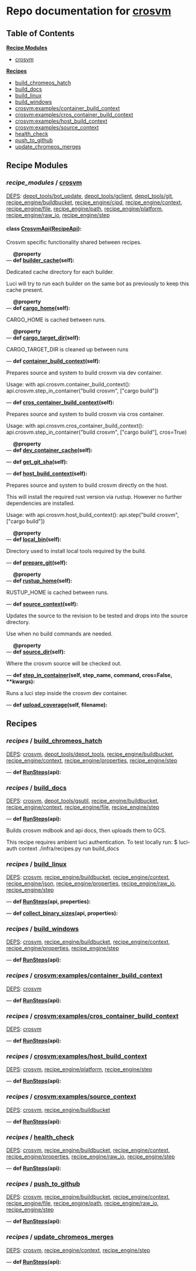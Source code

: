 <!--- AUTOGENERATED BY `./recipes.py test train` -->
# Repo documentation for [crosvm](https://chromium.googlesource.com/crosvm/crosvm.git)
## Table of Contents

**[Recipe Modules](#Recipe-Modules)**
  * [crosvm](#recipe_modules-crosvm)

**[Recipes](#Recipes)**
  * [build_chromeos_hatch](#recipes-build_chromeos_hatch)
  * [build_docs](#recipes-build_docs)
  * [build_linux](#recipes-build_linux)
  * [build_windows](#recipes-build_windows)
  * [crosvm:examples/container_build_context](#recipes-crosvm_examples_container_build_context)
  * [crosvm:examples/cros_container_build_context](#recipes-crosvm_examples_cros_container_build_context)
  * [crosvm:examples/host_build_context](#recipes-crosvm_examples_host_build_context)
  * [crosvm:examples/source_context](#recipes-crosvm_examples_source_context)
  * [health_check](#recipes-health_check)
  * [push_to_github](#recipes-push_to_github)
  * [update_chromeos_merges](#recipes-update_chromeos_merges)
## Recipe Modules

### *recipe_modules* / [crosvm](/infra/recipe_modules/crosvm)

[DEPS](/infra/recipe_modules/crosvm/__init__.py#7): [depot\_tools/bot\_update][depot_tools/recipe_modules/bot_update], [depot\_tools/gclient][depot_tools/recipe_modules/gclient], [depot\_tools/git][depot_tools/recipe_modules/git], [recipe\_engine/buildbucket][recipe_engine/recipe_modules/buildbucket], [recipe\_engine/cipd][recipe_engine/recipe_modules/cipd], [recipe\_engine/context][recipe_engine/recipe_modules/context], [recipe\_engine/file][recipe_engine/recipe_modules/file], [recipe\_engine/path][recipe_engine/recipe_modules/path], [recipe\_engine/platform][recipe_engine/recipe_modules/platform], [recipe\_engine/raw\_io][recipe_engine/recipe_modules/raw_io], [recipe\_engine/step][recipe_engine/recipe_modules/step]


#### **class [CrosvmApi](/infra/recipe_modules/crosvm/api.py#11)([RecipeApi][recipe_engine/wkt/RecipeApi]):**

Crosvm specific functionality shared between recipes.

&emsp; **@property**<br>&mdash; **def [builder\_cache](/infra/recipe_modules/crosvm/api.py#43)(self):**

Dedicated cache directory for each builder.

Luci will try to run each builder on the same bot as previously to keep this cache present.

&emsp; **@property**<br>&mdash; **def [cargo\_home](/infra/recipe_modules/crosvm/api.py#24)(self):**

CARGO_HOME is cached between runs.

&emsp; **@property**<br>&mdash; **def [cargo\_target\_dir](/infra/recipe_modules/crosvm/api.py#29)(self):**

CARGO_TARGET_DIR is cleaned up between runs

&mdash; **def [container\_build\_context](/infra/recipe_modules/crosvm/api.py#62)(self):**

Prepares source and system to build crosvm via dev container.

Usage:
    with api.crosvm.container_build_context():
        api.crosvm.step_in_container("build crosvm", ["cargo build"])

&mdash; **def [cros\_container\_build\_context](/infra/recipe_modules/crosvm/api.py#79)(self):**

Prepares source and system to build crosvm via cros container.

Usage:
    with api.crosvm.cros_container_build_context():
        api.crosvm.step_in_container("build crosvm", ["cargo build"], cros=True)

&emsp; **@property**<br>&mdash; **def [dev\_container\_cache](/infra/recipe_modules/crosvm/api.py#39)(self):**

&mdash; **def [get\_git\_sha](/infra/recipe_modules/crosvm/api.py#186)(self):**

&mdash; **def [host\_build\_context](/infra/recipe_modules/crosvm/api.py#113)(self):**

Prepares source and system to build crosvm directly on the host.

This will install the required rust version via rustup. However no further dependencies
are installed.

Usage:
    with api.crosvm.host_build_context():
        api.step("build crosvm", ["cargo build"])

&emsp; **@property**<br>&mdash; **def [local\_bin](/infra/recipe_modules/crosvm/api.py#34)(self):**

Directory used to install local tools required by the build.

&mdash; **def [prepare\_git](/infra/recipe_modules/crosvm/api.py#161)(self):**

&emsp; **@property**<br>&mdash; **def [rustup\_home](/infra/recipe_modules/crosvm/api.py#19)(self):**

RUSTUP_HOME is cached between runs.

&mdash; **def [source\_context](/infra/recipe_modules/crosvm/api.py#52)(self):**

Updates the source to the revision to be tested and drops into the source directory.

Use when no build commands are needed.

&emsp; **@property**<br>&mdash; **def [source\_dir](/infra/recipe_modules/crosvm/api.py#14)(self):**

Where the crosvm source will be checked out.

&mdash; **def [step\_in\_container](/infra/recipe_modules/crosvm/api.py#144)(self, step_name, command, cros=False, \*\*kwargs):**

Runs a luci step inside the crosvm dev container.

&mdash; **def [upload\_coverage](/infra/recipe_modules/crosvm/api.py#194)(self, filename):**
## Recipes

### *recipes* / [build\_chromeos\_hatch](/infra/recipes/build_chromeos_hatch.py)

[DEPS](/infra/recipes/build_chromeos_hatch.py#7): [crosvm](#recipe_modules-crosvm), [depot\_tools/depot\_tools][depot_tools/recipe_modules/depot_tools], [recipe\_engine/buildbucket][recipe_engine/recipe_modules/buildbucket], [recipe\_engine/context][recipe_engine/recipe_modules/context], [recipe\_engine/properties][recipe_engine/recipe_modules/properties], [recipe\_engine/step][recipe_engine/recipe_modules/step]


&mdash; **def [RunSteps](/infra/recipes/build_chromeos_hatch.py#17)(api):**
### *recipes* / [build\_docs](/infra/recipes/build_docs.py)

[DEPS](/infra/recipes/build_docs.py#7): [crosvm](#recipe_modules-crosvm), [depot\_tools/gsutil][depot_tools/recipe_modules/gsutil], [recipe\_engine/buildbucket][recipe_engine/recipe_modules/buildbucket], [recipe\_engine/context][recipe_engine/recipe_modules/context], [recipe\_engine/file][recipe_engine/recipe_modules/file], [recipe\_engine/step][recipe_engine/recipe_modules/step]


&mdash; **def [RunSteps](/infra/recipes/build_docs.py#20)(api):**

Builds crosvm mdbook and api docs, then uploads them to GCS.

This recipe requires ambient luci authentication. To test locally run:
   $ luci-auth context ./infra/recipes.py run build_docs
### *recipes* / [build\_linux](/infra/recipes/build_linux.py)

[DEPS](/infra/recipes/build_linux.py#11): [crosvm](#recipe_modules-crosvm), [recipe\_engine/buildbucket][recipe_engine/recipe_modules/buildbucket], [recipe\_engine/context][recipe_engine/recipe_modules/context], [recipe\_engine/json][recipe_engine/recipe_modules/json], [recipe\_engine/properties][recipe_engine/recipe_modules/properties], [recipe\_engine/raw\_io][recipe_engine/recipe_modules/raw_io], [recipe\_engine/step][recipe_engine/recipe_modules/step]


&mdash; **def [RunSteps](/infra/recipes/build_linux.py#74)(api, properties):**

&mdash; **def [collect\_binary\_sizes](/infra/recipes/build_linux.py#24)(api, properties):**
### *recipes* / [build\_windows](/infra/recipes/build_windows.py)

[DEPS](/infra/recipes/build_windows.py#7): [crosvm](#recipe_modules-crosvm), [recipe\_engine/buildbucket][recipe_engine/recipe_modules/buildbucket], [recipe\_engine/context][recipe_engine/recipe_modules/context], [recipe\_engine/properties][recipe_engine/recipe_modules/properties], [recipe\_engine/step][recipe_engine/recipe_modules/step]


&mdash; **def [RunSteps](/infra/recipes/build_windows.py#16)(api):**
### *recipes* / [crosvm:examples/container\_build\_context](/infra/recipe_modules/crosvm/examples/container_build_context.py)

[DEPS](/infra/recipe_modules/crosvm/examples/container_build_context.py#7): [crosvm](#recipe_modules-crosvm)


&mdash; **def [RunSteps](/infra/recipe_modules/crosvm/examples/container_build_context.py#12)(api):**
### *recipes* / [crosvm:examples/cros\_container\_build\_context](/infra/recipe_modules/crosvm/examples/cros_container_build_context.py)

[DEPS](/infra/recipe_modules/crosvm/examples/cros_container_build_context.py#7): [crosvm](#recipe_modules-crosvm)


&mdash; **def [RunSteps](/infra/recipe_modules/crosvm/examples/cros_container_build_context.py#12)(api):**
### *recipes* / [crosvm:examples/host\_build\_context](/infra/recipe_modules/crosvm/examples/host_build_context.py)

[DEPS](/infra/recipe_modules/crosvm/examples/host_build_context.py#7): [crosvm](#recipe_modules-crosvm), [recipe\_engine/platform][recipe_engine/recipe_modules/platform], [recipe\_engine/step][recipe_engine/recipe_modules/step]


&mdash; **def [RunSteps](/infra/recipe_modules/crosvm/examples/host_build_context.py#14)(api):**
### *recipes* / [crosvm:examples/source\_context](/infra/recipe_modules/crosvm/examples/source_context.py)

[DEPS](/infra/recipe_modules/crosvm/examples/source_context.py#7): [crosvm](#recipe_modules-crosvm), [recipe\_engine/buildbucket][recipe_engine/recipe_modules/buildbucket]


&mdash; **def [RunSteps](/infra/recipe_modules/crosvm/examples/source_context.py#13)(api):**
### *recipes* / [health\_check](/infra/recipes/health_check.py)

[DEPS](/infra/recipes/health_check.py#7): [crosvm](#recipe_modules-crosvm), [recipe\_engine/buildbucket][recipe_engine/recipe_modules/buildbucket], [recipe\_engine/context][recipe_engine/recipe_modules/context], [recipe\_engine/properties][recipe_engine/recipe_modules/properties], [recipe\_engine/raw\_io][recipe_engine/recipe_modules/raw_io], [recipe\_engine/step][recipe_engine/recipe_modules/step]


&mdash; **def [RunSteps](/infra/recipes/health_check.py#17)(api):**
### *recipes* / [push\_to\_github](/infra/recipes/push_to_github.py)

[DEPS](/infra/recipes/push_to_github.py#7): [crosvm](#recipe_modules-crosvm), [recipe\_engine/buildbucket][recipe_engine/recipe_modules/buildbucket], [recipe\_engine/context][recipe_engine/recipe_modules/context], [recipe\_engine/file][recipe_engine/recipe_modules/file], [recipe\_engine/path][recipe_engine/recipe_modules/path], [recipe\_engine/raw\_io][recipe_engine/recipe_modules/raw_io], [recipe\_engine/step][recipe_engine/recipe_modules/step]


&mdash; **def [RunSteps](/infra/recipes/push_to_github.py#18)(api):**
### *recipes* / [update\_chromeos\_merges](/infra/recipes/update_chromeos_merges.py)

[DEPS](/infra/recipes/update_chromeos_merges.py#7): [crosvm](#recipe_modules-crosvm), [recipe\_engine/context][recipe_engine/recipe_modules/context], [recipe\_engine/step][recipe_engine/recipe_modules/step]


&mdash; **def [RunSteps](/infra/recipes/update_chromeos_merges.py#14)(api):**

[depot_tools/recipe_modules/bot_update]: https://chromium.googlesource.com/chromium/tools/depot_tools.git/+/19187e7927e1e540f16d711b8fe0e008566db532/recipes/README.recipes.md#recipe_modules-bot_update
[depot_tools/recipe_modules/depot_tools]: https://chromium.googlesource.com/chromium/tools/depot_tools.git/+/19187e7927e1e540f16d711b8fe0e008566db532/recipes/README.recipes.md#recipe_modules-depot_tools
[depot_tools/recipe_modules/gclient]: https://chromium.googlesource.com/chromium/tools/depot_tools.git/+/19187e7927e1e540f16d711b8fe0e008566db532/recipes/README.recipes.md#recipe_modules-gclient
[depot_tools/recipe_modules/git]: https://chromium.googlesource.com/chromium/tools/depot_tools.git/+/19187e7927e1e540f16d711b8fe0e008566db532/recipes/README.recipes.md#recipe_modules-git
[depot_tools/recipe_modules/gsutil]: https://chromium.googlesource.com/chromium/tools/depot_tools.git/+/19187e7927e1e540f16d711b8fe0e008566db532/recipes/README.recipes.md#recipe_modules-gsutil
[recipe_engine/recipe_modules/buildbucket]: https://chromium.googlesource.com/infra/luci/recipes-py.git/+/bd1366a7845773d4574724acf2a1c7761962f192/README.recipes.md#recipe_modules-buildbucket
[recipe_engine/recipe_modules/cipd]: https://chromium.googlesource.com/infra/luci/recipes-py.git/+/bd1366a7845773d4574724acf2a1c7761962f192/README.recipes.md#recipe_modules-cipd
[recipe_engine/recipe_modules/context]: https://chromium.googlesource.com/infra/luci/recipes-py.git/+/bd1366a7845773d4574724acf2a1c7761962f192/README.recipes.md#recipe_modules-context
[recipe_engine/recipe_modules/file]: https://chromium.googlesource.com/infra/luci/recipes-py.git/+/bd1366a7845773d4574724acf2a1c7761962f192/README.recipes.md#recipe_modules-file
[recipe_engine/recipe_modules/json]: https://chromium.googlesource.com/infra/luci/recipes-py.git/+/bd1366a7845773d4574724acf2a1c7761962f192/README.recipes.md#recipe_modules-json
[recipe_engine/recipe_modules/path]: https://chromium.googlesource.com/infra/luci/recipes-py.git/+/bd1366a7845773d4574724acf2a1c7761962f192/README.recipes.md#recipe_modules-path
[recipe_engine/recipe_modules/platform]: https://chromium.googlesource.com/infra/luci/recipes-py.git/+/bd1366a7845773d4574724acf2a1c7761962f192/README.recipes.md#recipe_modules-platform
[recipe_engine/recipe_modules/properties]: https://chromium.googlesource.com/infra/luci/recipes-py.git/+/bd1366a7845773d4574724acf2a1c7761962f192/README.recipes.md#recipe_modules-properties
[recipe_engine/recipe_modules/raw_io]: https://chromium.googlesource.com/infra/luci/recipes-py.git/+/bd1366a7845773d4574724acf2a1c7761962f192/README.recipes.md#recipe_modules-raw_io
[recipe_engine/recipe_modules/step]: https://chromium.googlesource.com/infra/luci/recipes-py.git/+/bd1366a7845773d4574724acf2a1c7761962f192/README.recipes.md#recipe_modules-step
[recipe_engine/wkt/RecipeApi]: https://chromium.googlesource.com/infra/luci/recipes-py.git/+/bd1366a7845773d4574724acf2a1c7761962f192/recipe_engine/recipe_api.py#473
